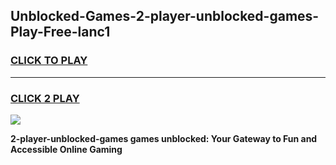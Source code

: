 
## Unblocked-Games-2-player-unblocked-games-Play-Free-lanc1
<h3>
<a href="https://premium76.site?title=2-player-unblocked-games&ref=19M">CLICK TO PLAY</a></h3>
<hr>

<h3>
<a href="https://premium76.site?title=2-player-unblocked-games&ref=19M">CLICK 2 PLAY</a>
  
</h3>

<a href="https://premium76.site?title=2-player-unblocked-games&ref=19M"><img src="https://clearcache.store/games.png"></a>


**2-player-unblocked-games games unblocked: Your Gateway to Fun and Accessible Online Gaming**
